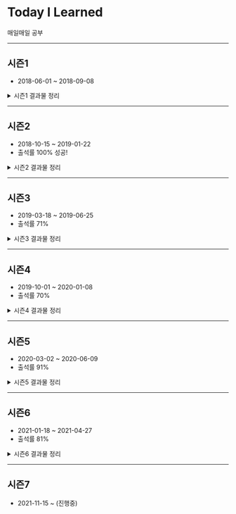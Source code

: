 # Today I Learned

매일매일 공부

---

## 시즌1

- 2018-06-01 ~ 2018-09-08

<details>
<summary>시즌1 결과물 정리</summary>
<div markdown="1">

- 포스팅 정리
    - [Introduction to Stan](https://github.com/lumiamitie/TIL/blob/master/bayesian/stan/intro_to_stan.md)
    - [PyStan을 이용한 베이지안 다층모형](https://github.com/lumiamitie/TIL/blob/master/bayesian/stan/radon_contamination_pystan.md)
    - [Introduction to Model Design](https://github.com/lumiamitie/TIL/blob/master/statistics/intro_to_model_design.md)
    - [Bipartite/Affiliation Network Data](https://github.com/lumiamitie/TIL/blob/master/rstudy/bipartite_network.md)
    - [Recommender Systems in Python 101](https://github.com/lumiamitie/TIL/blob/master/python/recsys_in_python_101.md)
    - [Modeling With Bayeisan Networks : Problems](https://github.com/lumiamitie/TIL/blob/master/rstudy/modeling_with_bayesian_networks.md)
- 책 정리
    - [Bayesian Methods for Hackers](https://github.com/lumiamitie/TIL/tree/master/bayesian/bayesian_method_for_hackers)
- 강의 정리
    - [Datacamp : Network Analysis in R](https://github.com/lumiamitie/TIL/blob/master/rstudy/igraph_introduction_to_networks.md)
    - [Datacamp : Bayesian Modeling with RJAGS](https://github.com/lumiamitie/TIL/blob/master/bayesian/rjags_define_compile_simulate.md)
- 문제상황 해결
    - [Scipy 에러 해결하기](https://github.com/lumiamitie/TIL/blob/master/python/scipy_error_180801.md)
    - [R 패키지 설치중 강제종료로 인한 LOCK 문제 해결하기](https://github.com/lumiamitie/TIL/blob/master/rstudy/package_lock.md)
- 시각화
    - [Vega : 이미지 다운로드](https://github.com/lumiamitie/TIL/blob/master/viz/vega/vega_image_download.md)
    - [Vega : 막대그래프에 색상 그라디언트 적용](https://lumiamitie.github.io/TIL/viz/vega/gradient_bar.html)
    - [Vega : 광역단체 코로플레스](https://lumiamitie.github.io/TIL/viz/vega/korea_d1_map.html)
    - [Vega : 서울 시군구 코로플레스](https://lumiamitie.github.io/TIL/viz/vega/seoul_d2_map_w_label.html)
    - [Vega : 서울 시군구 코로플레스 상위 5개 구 하이라이트](https://lumiamitie.github.io/TIL/viz/vega/seoul_d2_map_highlight_top5.html)
    - [Vega : 서울 시군구 카토그램](https://lumiamitie.github.io/TIL/viz/vega/korea_d2_cartogram.html)
    - [Venn+Vue.js : 벤다이어그램](https://lumiamitie.github.io/TIL/viz/venn/)
    - [R : ggplot2 파이차트](https://github.com/lumiamitie/TIL/blob/master/viz/ggplot2_piechart.md)
    - [R : 와플차트](https://github.com/lumiamitie/TIL/blob/master/viz/r_waffle.md)
- 그외 잡다한 정보들

</div>
</details>

---

## 시즌2

- 2018-10-15 ~ 2019-01-22
- 출석률 100% 성공!

<details>
<summary>시즌2 결과물 정리</summary>
<div markdown="1">

### Data Science

- 공부한 내용 정리
    - **Coursera : Probabilistic Graphical Models 강의 정리**
        - [Course1: Representation](https://github.com/lumiamitie/TIL/tree/master/ds/pgm/course1_representation)
        - [Course2: Inference](https://github.com/lumiamitie/TIL/tree/master/ds/pgm/course2_inference)
    - **interpretable ML**
        - [LIME](https://github.com/lumiamitie/TIL/blob/master/ds/interpretable_ml/lime.md)
        - [Shapley Values](https://github.com/lumiamitie/TIL/blob/master/ds/interpretable_ml/shapley_values.md)
    - **PR12 딥러닝 논문읽기 영상 보고 정리**
        - [AnoGAN](https://github.com/lumiamitie/TIL/blob/master/ds/anogan.md)
        - [Bayesian Optimization](https://github.com/lumiamitie/TIL/blob/master/ds/bayesian_optimization.md)
    - [데이터 과학을 위한 통계 3장 : 통계적 실험과 유의성 검정](https://github.com/lumiamitie/TIL/blob/master/statistics/ch3_stat_significance.md)
    - [TF-IDF](https://github.com/lumiamitie/TIL/blob/master/ds/tf_idf.md)
    - [Hyperparameter Optimization with hyperopt & bayes_opt](https://github.com/lumiamitie/TIL/blob/master/ds/hyperparameter_optimization.md)
    - [Hive에서 json 처리하기](https://github.com/lumiamitie/TIL/blob/master/ds/hive_handling_json.md)
- **R, Python, Spark**
    - [Pyspark: PCA in spark](https://github.com/lumiamitie/TIL/blob/master/spark/pca_in_spark.md)
    - [PySpark: json 포맷의 문자열 직접 파싱하기](https://github.com/lumiamitie/TIL/blob/master/spark/parsing_json_pyspark.md)
    - [R: Probabilistic PCA 구현](https://github.com/lumiamitie/TIL/blob/master/rstudy/ppca_in_r.md)
    - [R: PCA vs FA](https://github.com/lumiamitie/TIL/blob/master/rstudy/pca_vs_fa.md)
    - [R: Personality big5 검사결과에 PCA 적용하기](https://github.com/lumiamitie/TIL/blob/master/rstudy/pca_personality_big5.md)
    - [R: Poisson Regression을 이용한 출석수 예측](https://github.com/lumiamitie/TIL/blob/master/rstudy/til_season2_attendance_prediction.md)
    - [R: Iris 데이터에 Factor Analysis 적용하기](https://github.com/lumiamitie/TIL/blob/master/rstudy/iris_factor_analysis.md)
    - [R: iml 라이브러리](https://github.com/lumiamitie/TIL/blob/master/rstudy/iml.md)
    - [Datacamp: Multidimensional EFA in R](https://github.com/lumiamitie/TIL/blob/master/rstudy/multidimensional_efa.md)

### Bayesian

- [Introduction to Empirical Bayes 책 내용 정리](https://github.com/lumiamitie/TIL/tree/master/bayesian/empirical_bayes)
- [Ebay Tech Blog: A Case Study in Empirical Bayes](https://github.com/lumiamitie/TIL/blob/master/bayesian/ebay_empirical_bayes_case_study.md)
- [Stan: Bayesian Factor Analysis](https://github.com/lumiamitie/TIL/blob/master/bayesian/stan_bayesian_factor_analysis.md)
- [Stan: Gaussian Process](https://github.com/lumiamitie/TIL/blob/master/bayesian/gaussian_process/gp_rstan.md)

### Dev

- **JS**
    - [JavaScript Array Methods: Mutating vs. Non-Mutating](https://github.com/lumiamitie/TIL/blob/master/js/js_array_methods.md)
    - [Vue.js: vue-router 에서 페이지 이동할 때 스크롤 초기화하기](https://github.com/lumiamitie/TIL/blob/master/js/vue_router_scrollreset.md)
    - [Vue.js: Vue에서 axios 사용하기](https://github.com/lumiamitie/TIL/blob/master/js/vue_with_axios.md)
    - [Vue.js: Vue 앱에서 인증 구현하기](https://github.com/lumiamitie/TIL/blob/master/js/vue_auth.md)
- **Python**
    - [Python: Sanic을 이용한 CSV Download API 만들기](https://github.com/lumiamitie/TIL/blob/master/python/csv_download_api_using_sanic.md)
    - [Python: Fuzzy String Comparison](https://github.com/lumiamitie/TIL/blob/master/python/fuzzy_string_comparison.md)
    - [Python: Python Jupyter에서 R 사용하는 팁 정리](https://github.com/lumiamitie/TIL/blob/master/rstudy/r_in_python.md)
- **R**
    - [R: 특정 코드의 실행시간을 계산하는 래퍼함수 만들기](https://github.com/lumiamitie/TIL/blob/master/rstudy/calculate_running_time.md)
    - [R: 라이브러리를 특정한 이름으로 import하기](https://github.com/lumiamitie/TIL/blob/master/rstudy/import_namespace_as_other_name.md)
    - [R: 색상 팔레트 생성하기](https://github.com/lumiamitie/TIL/blob/master/rstudy/palette_generator.md)
    - [R: data.frame으로부터 transaction 구성하기](https://github.com/lumiamitie/TIL/blob/master/rstudy/transaction_from_df.md)
    - [R: Error Handling in R](https://github.com/lumiamitie/TIL/blob/master/rstudy/error_handling_in_r.md)
    - [R: gridExtra 그래프에 제목 추가하고 폰트 설정하기](https://github.com/lumiamitie/TIL/blob/master/rstudy/gridextra_fontsetting.md)
    - [R: dplyr을 직접 구현해보자](https://github.com/lumiamitie/TIL/blob/master/rstudy/implement_dplyr.md)
    - [R: Mac용 R에서 rJava + KoNLP 설치하기](https://github.com/lumiamitie/TIL/blob/master/rstudy/mac_rjava_setting.md)
    - [R: promotionImpack 라이브러리 내부 로직 이해하기 + tidyverse 스타일로 정리](https://github.com/lumiamitie/TIL/blob/master/rstudy/promotion_impact.md)
    - [R: Mac 환경에서는 brew로 R을 설치하지 말자](https://github.com/lumiamitie/TIL/blob/master/rstudy/r_in_mac.md)
    - [R: 0/0 케이스에 scale 적용하기](https://github.com/lumiamitie/TIL/blob/master/rstudy/safe_scale.md)
    - [R: Split 함수를 NSE로 구현해보자](https://github.com/lumiamitie/TIL/blob/master/rstudy/split_nse_way.md)
    - [R: rstan에서 cpp_object_initializer 에러 해결하기](https://github.com/lumiamitie/TIL/blob/master/rstudy/stan_cpp_object_initializer_error.md)
- ETC
    - [Lambda Calculus](https://github.com/lumiamitie/TIL/blob/master/dev/lambda_calculus.md)

</div>
</details>

---

## 시즌3

- 2019-03-18 ~ 2019-06-25
- 출석률 71%

<details>
<summary>시즌3 결과물 정리</summary>
<div markdown="1">

### Data Science

#### Causal Inference

- Causal Inference in Statistics : A primer
    - [Ch1. Preliminaries](https://github.com/lumiamitie/TIL/blob/master/ds/causal_inference_primer/ch1_preliminaries.md)
    - [Ch2. Graphical Models and their applications](https://github.com/lumiamitie/TIL/blob/master/ds/causal_inference_primer/ch2_graphical_models.md)
- Introduction to the Causal Inference
    - [01. Introduction](https://github.com/lumiamitie/TIL/blob/master/ds/intro_to_causal_inference/01_introduction.md)
    - [02. Experiments](https://github.com/lumiamitie/TIL/blob/master/ds/intro_to_causal_inference/02_experiments.md)
- [Berksons Paradox](https://github.com/lumiamitie/TIL/blob/master/ds/perksons_paradox.md)
- Causal Inference with Python
    - [Part 1. Potential Outcomes](https://github.com/lumiamitie/TIL/blob/master/python/causal_inference/ci_in_py_part1.md)
    - [Part 2. Causal Graphical Models](https://github.com/lumiamitie/TIL/blob/master/python/causal_inference/ci_in_py_part2.md)

#### Statistics

- **Bayesian**
    - [Stan: lp__와 target이 의미하는 것](https://github.com/lumiamitie/TIL/blob/master/bayesian/stan/lp__and_target.md)
    - [Stan: Beginners Exercise - Bayesian computation with Stan](https://github.com/lumiamitie/TIL/blob/master/bayesian/stan/stan_quiz_190410.md)
- **Gaussian Process**
    - [Python: Fitting Gaussian Process Models in Python](https://github.com/lumiamitie/TIL/blob/master/python/gp_in_python.md)
    - [Python: Fitting Gaussian Process Models in PyMC3](https://github.com/lumiamitie/TIL/blob/master/python/gp_in_pymc3.md)
- **Time Series**
    - [R: 시계열 자료에서 주기를 추출하기](https://github.com/lumiamitie/TIL/blob/master/rstudy/extract_period.md)
    - [R: Prophet으로 Sunspot 데이터 예측하기(수정)](https://github.com/lumiamitie/TIL/blob/master/rstudy/fb_prophet_sunspot_example.md)
- [R: Moderndive Ch10. Hypothesis Testing](https://github.com/lumiamitie/TIL/blob/master/statistics/moderndive_ch10_hypothesis_testing.md)
- [MLE vs MAP](https://github.com/lumiamitie/TIL/blob/master/ds/mle_vs_map.md)
- [Why Stepwise Selection Bad?](https://github.com/lumiamitie/TIL/blob/master/statistics/why_stepwise_selection_bad.md)

#### Graph Theory

- **Stanford CS224w** : Analysis of Networks
    - [01.Introduction](https://github.com/lumiamitie/TIL/blob/master/ds/graph_theory/cs224w/01_introduction.md)
    - [03.Pagerank](https://github.com/lumiamitie/TIL/blob/master/ds/graph_theory/cs224w/03_pagerank.md)
    - [09.Graph Representation Learning(Node2vec)](https://github.com/lumiamitie/TIL/blob/master/ds/graph_theory/cs224w/09_node2vec.md)
- [R: Network Centrality](https://github.com/lumiamitie/TIL/blob/master/rstudy/network_centrality.md)
- [Python: GraphFrames Installation in pyspark](https://github.com/lumiamitie/TIL/blob/master/spark/pyspark_graphframes_installation.md)
- [Python: PyTorch-BigGraph 적용하기](https://github.com/lumiamitie/TIL/blob/master/ds/graph_theory/how_to_use_pbg.md)
- [Connected Components](https://github.com/lumiamitie/TIL/blob/master/ds/graph_theory/connected_components.md)

### Development

- **Git**
    - [Git : 마지막 커밋 변경하기](https://github.com/lumiamitie/TIL/blob/master/ds/git/git_commit_amend.md)
    - [Git : Remote Branch 다루기](https://github.com/lumiamitie/TIL/blob/master/ds/git/remote_branch.md)
    - [Git : 특정 파일의 수정 내역 되돌리기](https://github.com/lumiamitie/TIL/blob/master/ds/git/git_undo_modification.md)
- **Javascript**
    - [JS: Google Data Studio Community Connector 만들기](https://github.com/lumiamitie/TIL/blob/master/js/datastudio_connector.md)
    - [JS: Fetch API 사용하는 방법](https://github.com/lumiamitie/TIL/blob/master/js/fetch.md)
    - [JS: Mac 환경에 nvm 설치하기](https://github.com/lumiamitie/TIL/blob/master/js/install_nvm_in_mac.md)
    - [JS: Vue 앱에서 인증 구현하기](https://github.com/lumiamitie/TIL/blob/master/js/vue_auth.md)
    - [JS: Vue CLI 3](https://github.com/lumiamitie/TIL/blob/master/js/vue_cli3.md)
    - [JS: Vue v-for 문에서 Custom Elements 사용할 때 key 없다는 에러 해결하기](https://github.com/lumiamitie/TIL/blob/master/js/vue_custom_elem_key_in_v_for.md)
    - [JS: Vue 웹팩 빌드 후 CSS가 다르게 적용되는 문제](https://github.com/lumiamitie/TIL/blob/master/js/vue_css_differ_prod_dev.md)
- **Visualization**
    - [Python: Dash Tutorial 따라하기](https://github.com/lumiamitie/TIL/blob/master/python/visualize/dash_tutorial.md)

### ETC

- [Python: 아이패드에서 구글 번역 익스텐션 만들기](https://github.com/lumiamitie/TIL/blob/master/python/ipad_translate_extension.md)
- [R: Rmarkdown에 이미지 임베드하고 세부 조정하기](https://github.com/lumiamitie/TIL/blob/master/rstudy/embed_images_in_rmd.md)
- [R: R CMD BATCH에서 script에 argument 적용하기](https://github.com/lumiamitie/TIL/blob/master/rstudy/r_cmd_script_with_arg.md)
- [R: Installing R kernel in Colaboratory Notebook](https://github.com/lumiamitie/TIL/blob/master/rstudy/r_in_colab.md)

</div>
</details>

---

## 시즌4

- 2019-10-01 ~ 2020-01-08
- 출석률 70%

<details>
<summary>시즌4 결과물 정리</summary>
<div markdown="1">

### Bayesian

- Statistical Rethinking 요약 정리
    - [Ch 1 : The Golem of Prague](https://github.com/lumiamitie/TIL/blob/master/bayesian/statistical_rethinking/ch01_the_golem_of_prague.md)
    - [Ch 2 : Small Worlds and Large Worlds](https://github.com/lumiamitie/TIL/blob/master/bayesian/statistical_rethinking/ch02_small_large_worlds.md)
    - [Ch 3 : Sampling the Imaginary](https://github.com/lumiamitie/TIL/blob/master/bayesian/statistical_rethinking/ch03_sampling_the_imaginary.md)
    - [Ch 4 : Geocentric Models](https://github.com/lumiamitie/TIL/blob/master/bayesian/statistical_rethinking/ch04_geocentric_models.md)

### Causal Inference

- [Uber's Synthetic Control Experimentation Framework When A/B Tests are Not Possible](https://github.com/lumiamitie/TIL/blob/master/ds/causal_inference/synthetic_control_in_uber.md)
- ["X affects Y". What does that even mean? 포스팅 읽고 정리](https://github.com/lumiamitie/TIL/blob/master/rstudy/causal_inference/analyze_effect_x_on_y.md)
- [Causal inference bake off 포스팅 읽고 정리](https://github.com/lumiamitie/TIL/blob/master/rstudy/causal_inference/ci_bakeoff.md)
- [Causal Inference using Difference in Differences, Causal Impact, and Synthetic Control 포스팅 읽고 정리](https://github.com/lumiamitie/TIL/blob/master/rstudy/causal_inference/ci_using_several_methods.md)

### Machine Learning

- [Recall and Precision at k for Recommender Systems](https://github.com/lumiamitie/TIL/blob/master/ds/recommendation/recall_precision_at_k.md)

### Dev

- General
    - [Git에서 디렉토리의 특정한 파일만 제외하고 gitignore 처리하기](https://github.com/lumiamitie/TIL/blob/master/ds/git/ignore_w_exception.md)
    - [Debian에서 로케일 변경하기](https://github.com/lumiamitie/TIL/blob/master/dev/debian_change_locale.md)
    - [Gitlab deploy token 적용하기](https://github.com/lumiamitie/TIL/blob/master/dev/gitlab_deploy_token.md)
    - [ssh 포트가 22가 아닐 때 rsync 사용하기](https://github.com/lumiamitie/TIL/blob/master/dev/rsync_with_non_22_port.md)
    - [SSH Port Forwarding (Tunneling)](https://github.com/lumiamitie/TIL/blob/master/dev/ssh_port_forwarding.md)
    - [zip 명령어로 압축할 때 폴더구조로 저장하기 않도록 설정하기](https://github.com/lumiamitie/TIL/blob/master/dev/zip_with_no_parent_directory.md)
- Web
    - [HTTP Cookie](https://github.com/lumiamitie/TIL/blob/master/js/general_web/http_cookie.md)
    - [CSS: 팝업/배너 등이 떠있을 때 메인 페이지 스크롤 방지](https://github.com/lumiamitie/TIL/blob/master/js/disable_scroll_using_css.md)
    - [DOM 문서가 준비되었는지 확인하기](https://github.com/lumiamitie/TIL/blob/master/js/check_dom_ready.md)
    - [특정 DOM Node가 존재하는지 확인하기](https://github.com/lumiamitie/TIL/blob/master/js/snippet/check_dom_exists.md)
- Javascript
    - [Callback 함수를 Promise로 변경하기](https://github.com/lumiamitie/TIL/blob/master/js/async/callback_to_promise.md)
    - [nvm vs n](https://github.com/lumiamitie/TIL/blob/master/js/environment/node_with_n.md)
    - [Mac에서 npm global 설치시 Permission Error 해결하기](https://github.com/lumiamitie/TIL/blob/master/js/environment/npm_global_install_permission.md)
    - [global 설치 없이 npm 스크립트 실행하기](https://github.com/lumiamitie/TIL/blob/master/js/environment/npm_script_without_global_install.md)
    - [맥에서 안드로이드 모바일 크롬 원격 디버깅하기](https://github.com/lumiamitie/TIL/blob/master/js/general_web/chrome_remote_debugging.md)
    - [ES6 에서 import 문은 호이스팅된다..?](https://github.com/lumiamitie/TIL/blob/master/js/modern/import_hoisted.md)
    - [Vue Error : Unexpected console statement (no-console)](https://github.com/lumiamitie/TIL/blob/master/js/modern/unexpected_console_statement.md)
    - [MutationObserver 간단 사용법 정리](https://github.com/lumiamitie/TIL/blob/master/js/modern/mutation_observer.md)
    - [Build your own React 정리](https://github.com/lumiamitie/TIL/blob/master/js/modern/build_your_own_react.md)
    - [mocha 테스트를 위해 babel 세팅하기](https://github.com/lumiamitie/TIL/blob/master/js/modern/babel_for_mocha.md)
    - [NodeList 객체에 Array의 메서드 사용하기](https://github.com/lumiamitie/TIL/blob/master/js/snippet/apply_array_methods_to_nodelist.md)
    - [CookieStorage : Storage API 형식으로 cookie 다루기](https://github.com/lumiamitie/TIL/blob/master/js/snippet/cookieStorage.md)
    - [JS에서 문자열에 replaceAll 적용하기](https://github.com/lumiamitie/TIL/blob/master/js/snippet/replace_all.md)
    - [프론트엔드 테스트 코드 작성 (puppeteer, mocha, chai)](https://github.com/lumiamitie/TIL/blob/master/js/test/basic_frontend_test.md)
    - [Puppeteer 에서 브라우징 정보 초기화하기](https://github.com/lumiamitie/TIL/blob/master/js/test/clear_history_in_puppeteer.md)
    - [문자열을 base64로 인코딩하기](https://github.com/lumiamitie/TIL/blob/master/js/encode_base64_in_js.md)
    - [Node Express 에서 Response에 걸리는 시간 기록하기](https://github.com/lumiamitie/TIL/blob/master/js/express_resp_time.md)
- Python
    - [특정 변수가 함수인지 확인하기](https://github.com/lumiamitie/TIL/blob/master/python/check_function.md)
    - [funcy rcompose로 function pipeline 구성하기](https://github.com/lumiamitie/TIL/blob/master/python/funcy_rcompose.md)
    - [Pandas DataFrame에 들어있는 이미지 URL 렌더링하기](https://github.com/lumiamitie/TIL/blob/master/python/render_img_in_dataframe.md)
- R
    - [Recipes 라이브러리를 이용한 upsampling 예제](https://github.com/lumiamitie/TIL/blob/master/rstudy/preprocess/recipes_upsampling.md)
    - [Rprofile.site 위치 찾기](https://github.com/lumiamitie/TIL/blob/master/rstudy/where_is_rprofile_site.md)

</div>
</details>

---

## 시즌5

- 2020-03-02 ~ 2020-06-09
- 출석률 91%

<details>
<summary>시즌5 결과물 정리</summary>
<div markdown="1">

### Dev

- JavaScript, Web, CSS
    - [asyncPool 직접 구현하기](https://github.com/lumiamitie/TIL/blob/master/js/async/asyncPool.md)
    - [JS Promise 내부에서 reject 하더라도 뒷 부분 코드들이 계속해서 실행되는 문제](https://github.com/lumiamitie/TIL/blob/master/js/async/return_after_reject_promise.md)
    - [테두리와 여백까지 포함하여 정확한 컨텐츠 크기 설정하기 (CSS box-sizing)](https://github.com/lumiamitie/TIL/blob/master/js/css/box_sizing.md)
    - [CSS Block Element 가운데 정렬하기](https://github.com/lumiamitie/TIL/blob/master/js/css/center_block_element.md)
    - [CSS drop-shadow VS box-shadow](https://github.com/lumiamitie/TIL/blob/master/js/css/drop_vs_box_shadow.md)
    - [CSS의 단위들 : % vs Viewport Units](https://github.com/lumiamitie/TIL/blob/master/js/css/percent_vs_viewport.md)
    - [CSS로 작은 디바이스에서만 줄바꿈하려면 어떻게 해야 할까?](https://github.com/lumiamitie/TIL/blob/master/js/css/responsive_line_breaks.md)
    - [div 태그 안에 이미지를 삽입할 때 생기는 빈 공간 제거하기](https://github.com/lumiamitie/TIL/blob/master/js/css/unintended_gap_inside_div.md)
    - [크롬 브라우저에서 Node 디버깅하기](https://github.com/lumiamitie/TIL/blob/master/js/environment/debug_node_with_chrome.md)
    - [Node.js 어플리케이션을 도커 컨테이너에 넣기](https://github.com/lumiamitie/TIL/blob/master/js/environment/dockerize_node_app.md)
    - [encodeURI 와 encodeURIComponent 의 차이점](https://github.com/lumiamitie/TIL/blob/master/js/general_web/encodeuri_vs_encodeuricomponent.md)
    - [Konva 이미지 노드에 border-radius 적용하기](https://github.com/lumiamitie/TIL/blob/master/js/snippet/border_radius_for_konva_image.md)
    - [모바일 디바이스 여부를 확인해보자](https://github.com/lumiamitie/TIL/blob/master/js/snippet/detect_mobile.md)
    - [Node-Mysql2 쿼리에서 테이블 이름을 변수로 처리하기](https://github.com/lumiamitie/TIL/blob/master/js/snippet/nodemysql_tablename_as_variable.md)
    - [JS에서 range 함수 구현하기](https://github.com/lumiamitie/TIL/blob/master/js/snippet/range_function.md)
    - [Node-MySQL2 promise API 에서 transaction 사용하기](https://github.com/lumiamitie/TIL/blob/master/js/snippet/using_transaction_nodemysql.md)
    - [크롬 개발자도구 Blackbox 설정: 특정 외부 스크립트를 디버깅하지 않도록 처리하기](https://github.com/lumiamitie/TIL/blob/master/js/test/chrome_debugging.md)
    - [Puppeteer에서 로컬 html 파일 열기](https://github.com/lumiamitie/TIL/blob/master/js/test/open_local_page_in_puppeteer.md)
    - [babel/register 사용시 발생하는 regeneratorRuntime is not defined 에러](https://github.com/lumiamitie/TIL/blob/master/js/test/regeneratorRuntimeIsNotDefined.md)
    - [reduce를 사용해 find를 구현해보자](https://github.com/lumiamitie/TIL/blob/master/js/arr_find_using_reduce.md)
- React
    - [React IE11 대응하기](https://github.com/lumiamitie/TIL/blob/master/js/react/react_ie11.md)
    - [React 라이프사이클](https://github.com/lumiamitie/TIL/blob/master/js/react/react_lifecycle.md)
    - [React에서 반응형 이미지 적용하기](https://github.com/lumiamitie/TIL/blob/master/js/react/responsive_images.md)
    - [React에서 텍스트 줄바꿈 사용하기](https://github.com/lumiamitie/TIL/blob/master/js/react/text_newline.md)
- Python
    - [Python 딕셔너리의 key를 프로퍼티처럼 접근하기](https://github.com/lumiamitie/TIL/blob/master/python/snippet/dict_obj_attrs_wrapper.md)
    - [Datetime 과 Unix Timestamp 변환하기](https://github.com/lumiamitie/TIL/blob/master/python/snippet/dttm_timestamp.md)
    - [Python requests : Link Header 파싱하기](https://github.com/lumiamitie/TIL/blob/master/python/snippet/parsing_link_header.md)
    - [파이썬에서 쿼리스트링 파싱하기](https://github.com/lumiamitie/TIL/blob/master/python/snippet/parsing_querystring.md)
    - [PythonAnywhere 에서 static html 파일 서빙하기](https://github.com/lumiamitie/TIL/blob/master/python/snippet/staic_html_serving_pythonanywhere.md)
- Git
    - [마지막 커밋 변경하기](https://github.com/lumiamitie/TIL/blob/master/ds/git/git_commit_amend.md)
    - [Git 삭제된 리모트 브랜치 정보를 로컬에서 제거하기](https://github.com/lumiamitie/TIL/blob/master/ds/git/git_remote_prune.md)
    - [로컬 브랜치에서 작업하던 내용을 원격 저장소 브랜치에 업로드하기](https://github.com/lumiamitie/TIL/blob/master/ds/git/push_to_remote_branch.md)
    - [git add 한 파일을 다시 unstage 상태로 변경하기](https://github.com/lumiamitie/TIL/blob/master/ds/git/reset_to_unstage.md)
- Docker
    - [docker-compose run 으로 컨테이너 내부의 스크립트 실행할 때 포트가 연결되지 않는 현상](https://github.com/lumiamitie/TIL/blob/master/dev/docker/docker_compose_run_port_mapping.md)
    - [사용하지 않는 docker 이미지 제거하기](https://github.com/lumiamitie/TIL/blob/master/dev/docker/pruning_unused_docker_image.md)
- Bash
    - [Bash 에서 ; 와 && 의 차이점이 무엇일까?](https://github.com/lumiamitie/TIL/blob/master/dev/bash_lazy_and_oper.md)
    - [unzip 명령어로 특정 확장자를 가진 파일만 압축 해제하기](https://github.com/lumiamitie/TIL/blob/master/dev/unzip_specific_extension.md)

### Data

- Bayesian Statistics : Statistical Rethinking 요약 정리
    - [Ch 5 : Spurious Waffles](https://github.com/lumiamitie/TIL/blob/master/bayesian/statistical_rethinking/ch05_spurious_waffles.md)
    - [Ch 6 : The Haunted DAG & The Causal Terror](https://github.com/lumiamitie/TIL/blob/master/bayesian/statistical_rethinking/ch06_haunted_dag_and_causal_terror.md)
    - [Ch 7 : Ulysses' Compass](https://github.com/lumiamitie/TIL/blob/master/bayesian/statistical_rethinking/ch07_ulysses_compass.md)
    - [Ch 8 : Conditional Manatees](https://github.com/lumiamitie/TIL/blob/master/bayesian/statistical_rethinking/ch08_conditional_manatees.md)
- SQL
    - [MySQL에서 숫자에 comma 포맷팅하기](https://github.com/lumiamitie/TIL/blob/master/ds/sql/comma_formatting_in_mysql.md)
    - [SQL에서 그룹별로 한 개씩 랜덤하게 추출하기](https://github.com/lumiamitie/TIL/blob/master/ds/sql/sampling_an_item_by_group.md)
- Causal Inference
    - [구글 Colab에서 CausalNex 튜토리얼 실행시켜보기](https://github.com/lumiamitie/TIL/blob/master/python/causal_inference/causalnex_in_colab.md)

</div>
</details>

---

## 시즌6

- 2021-01-18 ~ 2021-04-27
- 출석률 81%

<details>
<summary>시즌6 결과물 정리</summary>
<div markdown="1">

### Dev

- Web
    - [POST 요청이 서버에서 OPTIONS 로 도달하는 문제](https://github.com/lumiamitie/TIL/blob/master/dev/web/req_change_post_to_option.md)
    - [Back/forward cache (bfcache)](https://github.com/lumiamitie/TIL/blob/master/js/general_web/bfcache.md)
    - [iframe 엘리먼트에 추가한 load 이벤트 리스너가 동작하지 않는 문제](https://github.com/lumiamitie/TIL/blob/master/js/general_web/catching_iframe_load_event.md)
    - [window 에서 click 이벤트를 걸어도 반응하지 않는 문제](https://github.com/lumiamitie/TIL/blob/master/js/general_web/listening_event_with_usecapture.md)
    - [Salesforce developers : Secure Coding PostMessage 정리](https://github.com/lumiamitie/TIL/blob/master/js/general_web/salesforce_secure_postmessage.md)
    - [스크립트 태그 : async vs defer](https://github.com/lumiamitie/TIL/blob/master/js/general_web/script_async_vs_defer.md)
    - [Web Storage를 사용할 수 없는 경우에 대해 정리하기](https://github.com/lumiamitie/TIL/blob/master/js/general_web/webstorage_disabled.md)
    - [Chrome Client Hints](https://github.com/lumiamitie/TIL/blob/master/js/modern/client_hints.md)
- Javascript
    - [함수형 자바스크립트 : 함수자 (Functor)](https://github.com/lumiamitie/TIL/blob/master/js/core/functor.md)
    - [함수형 자바스크립트 : 모나드 (Monad)](https://github.com/lumiamitie/TIL/blob/master/js/core/monad.md)
    - [JS 에서 Base64 변환하기](https://github.com/lumiamitie/TIL/blob/master/js/core/base64.md)
    - [Data URI Scheme 다루기](https://github.com/lumiamitie/TIL/blob/master/js/core/data_uri.md)
    - [Node express를 위한 swagger 세팅하기](https://github.com/lumiamitie/TIL/blob/master/js/environment/swagger_express.md)
    - [puppeteer 에서 특정한 도메인에 대한 Request Blocking 하기](https://github.com/lumiamitie/TIL/blob/master/js/test/puppeteer_request_blocking.md)
    - [JS Snippet : JS에서 CSV 다운로드 기능 구현하기](https://github.com/lumiamitie/TIL/blob/master/js/snippet/csv_download.md)
    - [JS Snippet : 특정 페이지에 원하는 스크립트가 설치되었는지 확인하기](https://github.com/lumiamitie/TIL/blob/master/js/snippet/check_script_embeded.md)
    - [JS Snippet : 페이지가 iframe 내부에서 실행되었는지를 JS로 확인하기](https://github.com/lumiamitie/TIL/blob/master/js/snippet/how_to_check_page_loaded_in_iframe.md)
    - [JS Snippet : Object.assign 없이 2개의 오브젝트 합치기](https://github.com/lumiamitie/TIL/blob/master/js/snippet/merge_object.md)
    - [JS Snippet : 특정한 id를 가진 엘리먼트로 스크롤 이동하기](https://github.com/lumiamitie/TIL/blob/master/js/snippet/scroll_to_element.md)
    - [JS Snippet : JS로 화면 및 페이지 크기 구하기](https://github.com/lumiamitie/TIL/blob/master/js/snippet/size_of_screen_and_page.md)
    - [JS Snippet : 웹페이지의 SVG 엘리먼트를 일반 이미지로 변환하기](https://github.com/lumiamitie/TIL/blob/master/js/snippet/svg_to_image.md)
    - [JS Snippet : JS 스크립트간 디펜던시 시각화하기](https://github.com/lumiamitie/TIL/blob/master/js/snippet/visualizing_script_dependency.md)
- CSS
    - [CSS로 스크롤바 없는 스크롤 구현하기](https://github.com/lumiamitie/TIL/blob/master/js/css/scroll_without_scrollbar.md)
    - [하나의 CSS Selector로 여러 개의 id 선택하기](https://github.com/lumiamitie/TIL/blob/master/js/css/select_multiple_ids.md)
- Python
    - [Python 에서 ${...} 문자열 템플릿 사용하는 방법](https://github.com/lumiamitie/TIL/blob/master/python/snippet/string_template.md)
- R
    - [R promises 라이브러리를 사용한 비동기 처리](https://github.com/lumiamitie/TIL/blob/master/rstudy/async/using_promises.md)
    - [R에서 조건부 에러 처리하기](https://github.com/lumiamitie/TIL/blob/master/rstudy/dev/handling_errors_with_condition.md)
    - [littler로 R 스크립트 실행할 때는 .Renviron 에 정의된 환경변수가 설정되지 않는다](https://github.com/lumiamitie/TIL/blob/master/rstudy/dev/load_env_in_renviron.md)
    - [R renv 를 이용한 디펜던시 세팅](https://github.com/lumiamitie/TIL/blob/master/rstudy/dev/manage_dependency_using_renv.md)
    - [R에서 AWS Athena를 사용하기 위한 ODBC 세팅하기](https://github.com/lumiamitie/TIL/blob/master/rstudy/dev/r_setting_athena_odbc.md)
    - [개인 R 작업환경 세팅하기](https://github.com/lumiamitie/TIL/blob/master/rstudy/dev/setting_personal_r_env.md)
    - [bayesAB 라이브러리를 이용해 간단한 MAB 시스템 만들기](https://github.com/lumiamitie/TIL/blob/master/rstudy/model/simple_mab_system.md)
    - [ggplot2 그래프에 배경 이미지 추가하기](https://github.com/lumiamitie/TIL/blob/master/rstudy/snippet/ggplot_background_image.md)
    - [R readr 에서 데이터 불러올 때 전체 컬럼의 타입을 하나로 강제해서 불러오기](https://github.com/lumiamitie/TIL/blob/master/rstudy/snippet/readr_all_column_to_chr.md)
    - [plumber를 사용해 간단한 API 서버 구성하기](https://github.com/lumiamitie/TIL/blob/master/rstudy/web/basic_plumber.md)
    - [plumber 에서 CORS 처리하기](https://github.com/lumiamitie/TIL/blob/master/rstudy/web/cors_in_plumber.md)
    - [ggplot2 scale "expand" 옵션 조정하기](https://github.com/lumiamitie/TIL/blob/master/rstudy/visualization/ggplot2_scale_expand.md)
- Git
    - [Git : Your branch and 'origin/master' have diverged 문제](https://github.com/lumiamitie/TIL/blob/master/ds/git/diverged_from_origin.md)
- Docker
    - [도커 컨테이너에서 Ctr+p, Ctr+q 로 detach하지 못하는 문제](https://github.com/lumiamitie/TIL/blob/master/dev/docker/cannot_detach_from_container.md)
    - [Docker Anti Patterns](https://github.com/lumiamitie/TIL/blob/master/dev/docker/docker_anti_patterns.md)
- ETC
    - [grep 명령어 사용할 때 특정 패턴을 만족하는 항목만 출력하기](https://github.com/lumiamitie/TIL/blob/master/dev/shell/grep_or_not.md)
    - [Shell 에서 .env 파일의 내용을 바로 환경변수에 등록하기](https://github.com/lumiamitie/TIL/blob/master/dev/shell/set_env_from_file.md)
    - [정규표현식으로 두 단어 중 하나라도 포함되는 항목 찾기](https://github.com/lumiamitie/TIL/blob/master/dev/regexp/find_any_of_words.md)

### Data

- Causal Inference
    - [DoWhy Tutorial : The four steps of causal inference](https://github.com/lumiamitie/TIL/blob/master/python/causal_inference/dowhy_4steps_ci.md)
    - [MatchIt 라이브러리를 사용한 Propensity Score Matching](https://github.com/lumiamitie/TIL/blob/master/rstudy/causal_inference/basic_psm_with_matchit.md)
    - [lalonde 데이터로 ATE 구하기](https://github.com/lumiamitie/TIL/blob/master/rstudy/causal_inference/lalonde_ipw_ate.md)
    - [Examining covariate balance in the matched sample](https://github.com/lumiamitie/TIL/blob/master/rstudy/causal_inference/psm_examine_covariate_balance.md)
    - [Causal Forest 이해하기](https://github.com/lumiamitie/TIL/blob/master/rstudy/causal_inference/understanding_causal_forest.md)
- ETC
    - [Bayesian A/B Testing](https://github.com/lumiamitie/TIL/blob/master/statistics/abtest/bayesian_ab_test.md)
    - [walker 라이브러리를 사용한 time-varying coefficients model 학습하기](https://github.com/lumiamitie/TIL/blob/master/rstudy/model/time_varying_coefficients_model.md)
    - [Statistical Rethinking Ch 8 : Conditional Manatees](https://github.com/lumiamitie/TIL/blob/master/bayesian/statistical_rethinking/ch08_conditional_manatees.md)
    - [AWS Athena : JSON String 에서 데이터 추출하기](https://github.com/lumiamitie/TIL/blob/master/ds/sql/aws_athena_json.md)

</div>
</details>

---

## 시즌7

- 2021-11-15 ~ (진행중)
